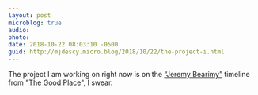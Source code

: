```yaml
---
layout: post
microblog: true
audio: 
photo: 
date: 2018-10-22 08:03:10 -0500
guid: http://mjdescy.micro.blog/2018/10/22/the-project-i.html
---
```

The project I am working on right now is on the [“Jeremy Bearimy”](https://www.avclub.com/the-good-place-annotated-jeremy-bearimy-1829851640) timeline from "[The Good Place](https://www.nbc.com/the-good-place)", I swear.
